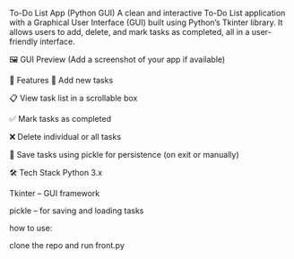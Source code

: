 To-Do List App (Python GUI)
A clean and interactive To-Do List application with a Graphical User Interface (GUI) built using Python’s Tkinter library. It allows users to add, delete, and mark tasks as completed, all in a user-friendly interface.

🖼️ GUI Preview
(Add a screenshot of your app if available)

🚀 Features
📝 Add new tasks

📋 View task list in a scrollable box

✅ Mark tasks as completed

❌ Delete individual or all tasks

💾 Save tasks using pickle for persistence (on exit or manually)

🛠 Tech Stack
Python 3.x

Tkinter – GUI framework

pickle – for saving and loading tasks

how to use:

clone the repo
and run front.py
